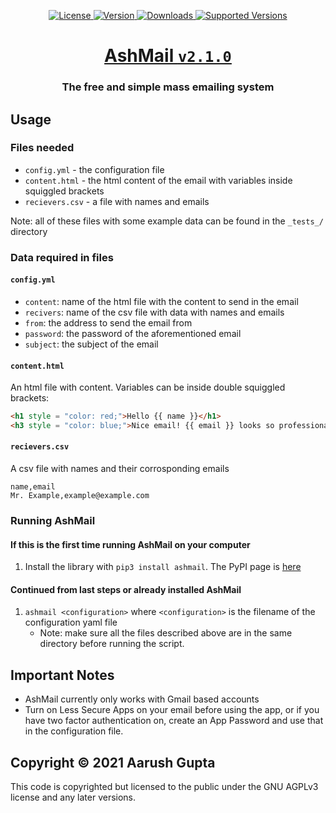 <p align = "center">
    <a href = "https://opensource.org/licenses/MIT">
        <img alt = "License" src = "https://img.shields.io/badge/License-AGPLv3-green.svg">
    </a>
    <a href = "https://pypi.org/project/ashmail/">
        <img alt = "Version" src = "https://img.shields.io/pypi/v/ashmail.svg">
    </a>
    <a href = "https://pypi.org/project/ashmail/">
        <img alt = "Downloads" src = "https://img.shields.io/pypi/dm/ashmail.svg">
    </a>
    <a href = "https://pypi.org/project/ashmail/">
        <img alt = "Supported Versions" src = "https://img.shields.io/pypi/pyversions/ashmail.svg">
    </a>
</p>

<h1 align = "center"><a href = "https://pypi.org/project/ashmail/">AshMail <code>v2.1.0</code></a></h1>
<h3 align = "center">The free and simple mass emailing system </h3>

## Usage

### Files needed
- `config.yml` - the configuration file
- `content.html` - the html content of the email with variables inside squiggled brackets
- `recievers.csv` - a file with names and emails

Note: all of these files with some example data can be found in the `_tests_/` directory

### Data required in files

#### `config.yml`
- `content`: name of the html file with the content to send in the email
- `recivers`: name of the csv file with data with names and emails
- `from`: the address to send the email from
- `password`: the password of the aforementioned email
- `subject`: the subject of the email

#### `content.html`
An html file with content. Variables can be inside double squiggled brackets:
```html
<h1 style = "color: red;">Hello {{ name }}</h1>
<h3 style = "color: blue;">Nice email! {{ email }} looks so professional</h3>
```

#### `recievers.csv`
A csv file with names and their corrosponding emails
```csv
name,email
Mr. Example,example@example.com
```

### Running AshMail

#### If this is the first time running AshMail on your computer
1. Install the library with `pip3 install ashmail`. The PyPI page is [here](https://pypi.org/project/ashmail/)

#### Continued from last steps or already installed AshMail
1. `ashmail <configuration>` where `<configuration>` is the filename of the configuration yaml file
    - Note: make sure all the files described above are in the same directory before running the script.

## Important Notes
- AshMail currently only works with Gmail based accounts
- Turn on Less Secure Apps on your email before using the app, or if you have two factor authentication on, create an App Password and use that in the configuration file.

## Copyright &copy; 2021 Aarush Gupta
This code is copyrighted but licensed to the public under the GNU AGPLv3 license and any later versions.
